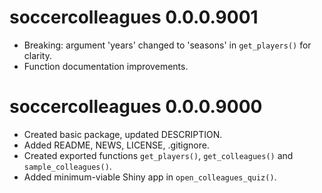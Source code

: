 # soccercolleagues 0.0.0.9001

* Breaking: argument 'years' changed to 'seasons' in `get_players()` for clarity.
* Function documentation improvements.


# soccercolleagues 0.0.0.9000

* Created basic package, updated DESCRIPTION.
* Added README, NEWS, LICENSE, .gitignore.
* Created exported functions `get_players()`, `get_colleagues()` and `sample_colleagues()`.
* Added minimum-viable Shiny app in `open_colleagues_quiz()`.
